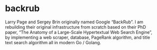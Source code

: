 # backrub
Larry Page and Sergey Brin originally named Google “BackRub”. I am rebuilding their original infrastructure from scratch based on their PhD paper, “The Anatomy of a Large-Scale Hypertextual Web Search Engine”, by implementing a web scraper, database, PageRank algorithm, and title text search algorithm all in modern Go / Golang.
